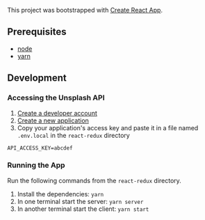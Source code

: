 This project was bootstrapped with [Create React App](https://github.com/facebook/create-react-app).

## Prerequisites

- [node](https://nodejs.org/en/download/)
- [yarn](https://yarnpkg.com/en/docs/install)

## Development

### Accessing the Unsplash API

1. [Create a developer account](https://unsplash.com/join)
2. [Create a new application](https://unsplash.com/oauth/applications/new)
3. Copy your application's access key and paste it in a file named `.env.local` in the `react-redux` directory

```
API_ACCESS_KEY=abcdef
```

### Running the App

Run the following commands from the `react-redux` directory.

1. Install the dependencies: `yarn`
2. In one terminal start the server: `yarn server`
3. In another terminal start the client: `yarn start`
